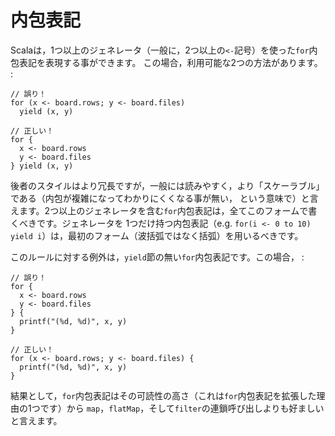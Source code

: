 内包表記
========

Scalaは，1つ以上のジェネレータ（一般に，2つ以上の`<-`記号）を使った`for`内包表記を表現する事ができます。
この場合，利用可能な2つの方法があります。 :

    // 誤り！
    for (x <- board.rows; y <- board.files) 
      yield (x, y)

    // 正しい！
    for {
      x <- board.rows
      y <- board.files
    } yield (x, y)

後者のスタイルはより冗長ですが，一般には読みやすく，より「スケーラブル」である（内包が複雑になってわかりにくくなる事が無い，
という意味で）と言えます。2つ以上のジェネレータを含む`for`内包表記は，全てこのフォームで書くべきです。ジェネレータを
1つだけ持つ内包表記（e.g.
`for(i <- 0 to 10) yield i`）は，最初のフォーム（波括弧ではなく括弧）を用いるべきです。

このルールに対する例外は，`yield`節の無い`for`内包表記です。この場合， :

    // 誤り！
    for {
      x <- board.rows
      y <- board.files
    } {
      printf("(%d, %d)", x, y)
    }

    // 正しい！
    for (x <- board.rows; y <- board.files) {
      printf("(%d, %d)", x, y)
    }

結果として，`for`内包表記はその可読性の高さ（これは`for`内包表記を拡張した理由の1つです）から
`map`，`flatMap`，そして`filter`の連鎖呼び出しよりも好ましいと言えます。
